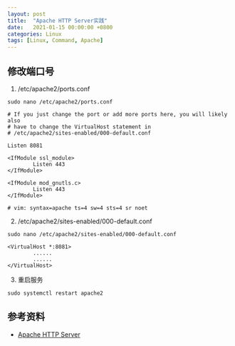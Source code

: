```yaml
---
layout: post
title:  "Apache HTTP Server实践"
date:   2021-01-15 00:00:00 +0800
categories: Linux
tags: [Linux, Command, Apache]
---
```


## 修改端口号
1. /etc/apache2/ports.conf
```shell
sudo nano /etc/apache2/ports.conf
```
```
# If you just change the port or add more ports here, you will likely also
# have to change the VirtualHost statement in
# /etc/apache2/sites-enabled/000-default.conf

Listen 8081

<IfModule ssl_module>
        Listen 443
</IfModule>

<IfModule mod_gnutls.c>
        Listen 443
</IfModule>

# vim: syntax=apache ts=4 sw=4 sts=4 sr noet
```

2. /etc/apache2/sites-enabled/000-default.conf
```shell
sudo nano /etc/apache2/sites-enabled/000-default.conf
```
```
<VirtualHost *:8081>
        ......
        ......
</VirtualHost>
```

3. 重启服务
```shell
sudo systemctl restart apache2
```

## 参考资料
* [Apache HTTP Server](http://httpd.apache.org)
